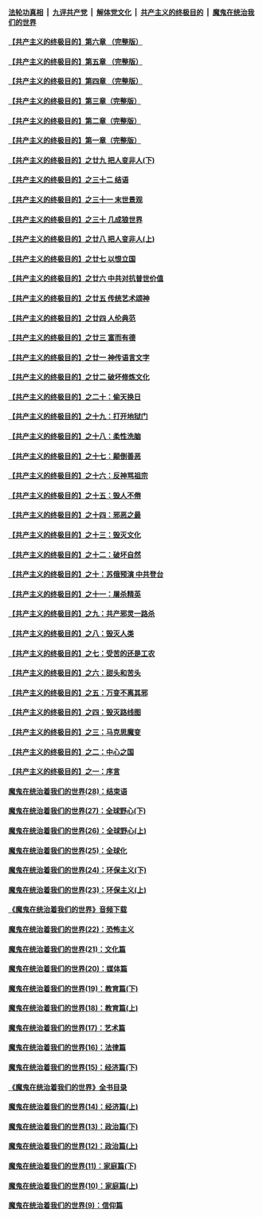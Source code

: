 ####  [法轮功真相](../../../../basic/blob/master/README.md?t=09221739) &nbsp;|&nbsp; [九评共产党](../../../../9ping.md/blob/master/README.md?t=09221739) &nbsp;|&nbsp; [解体党文化](../../../../jtdwh.md/blob/master/README.md?t=09221739)  &nbsp;|&nbsp; [共产主义的终极目的](../../../../gczydzjmd.md/blob/master/README.md?t=09221739) &nbsp;|&nbsp; [魔鬼在统治我们的世界](../../../../mgztzwmdsj.md/blob/master/README.md?t=09221739) 

#### [【共产主义的终极目的】第六章 （完整版）](../pages/nsc422/n11428913.md?t=09221739) 

#### [【共产主义的终极目的】第五章 （完整版）](../pages/nsc422/n11428912.md?t=09221739) 

#### [【共产主义的终极目的】第四章 （完整版）](../pages/nsc422/n11428907.md?t=09221739) 

#### [【共产主义的终极目的】第三章（完整版）](../pages/nsc422/n11428848.md?t=09221739) 

#### [【共产主义的终极目的】第二章（完整版）](../pages/nsc422/n11428831.md?t=09221739) 

#### [【共产主义的终极目的】第一章（完整版）](../pages/nsc422/n11417651.md?t=09221739) 

#### [【共产主义的终极目的】之廿九 把人变非人(下)](../pages/nsc422/n11344140.md?t=09221739) 

#### [【共产主义的终极目的】之三十二 结语](../pages/nsc422/n11360535.md?t=09221739) 

#### [【共产主义的终极目的】之三十一 末世景观](../pages/nsc422/n11351129.md?t=09221739) 

#### [【共产主义的终极目的】之三十 几成狼世界](../pages/nsc422/n11348280.md?t=09221739) 

#### [【共产主义的终极目的】之廿八 把人变非人(上)](../pages/nsc422/n11340492.md?t=09221739) 

#### [【共产主义的终极目的】之廿七 以恨立国](../pages/nsc422/n11336944.md?t=09221739) 

#### [【共产主义的终极目的】之廿六 中共对抗普世价值](../pages/nsc422/n11324785.md?t=09221739) 

#### [【共产主义的终极目的】之廿五 传统艺术颂神](../pages/nsc422/n11296396.md?t=09221739) 

#### [【共产主义的终极目的】之廿四 人伦典范](../pages/nsc422/n11296397.md?t=09221739) 

#### [【共产主义的终极目的】之廿三 富而有德](../pages/nsc422/n11283598.md?t=09221739) 

#### [【共产主义的终极目的】之廿一 神传语言文字](../pages/nsc422/n11263265.md?t=09221739) 

#### [【共产主义的终极目的】之廿二 破坏修炼文化](../pages/nsc422/n11245728.md?t=09221739) 

#### [【共产主义的终极目的】之二十：偷天换日](../pages/nsc422/n11238846.md?t=09221739) 

#### [【共产主义的终极目的】之十九：打开地狱门](../pages/nsc422/n11206376.md?t=09221739) 

#### [【共产主义的终极目的】之十八：柔性洗脑](../pages/nsc422/n11199994.md?t=09221739) 

#### [【共产主义的终极目的】之十七：颠倒善恶](../pages/nsc422/n11179782.md?t=09221739) 

#### [【共产主义的终极目的】之十六：反神骂祖宗](../pages/nsc422/n11166798.md?t=09221739) 

#### [【共产主义的终极目的】之十五：毁人不倦](../pages/nsc422/n11166792.md?t=09221739) 

#### [【共产主义的终极目的】之十四：邪恶之最](../pages/nsc422/n11150249.md?t=09221739) 

#### [【共产主义的终极目的】之十三：毁灭文化](../pages/nsc422/n11135227.md?t=09221739) 

#### [【共产主义的终极目的】之十二：破坏自然](../pages/nsc422/n11135214.md?t=09221739) 

#### [【共产主义的终极目的】之十：苏俄预演 中共登台](../pages/nsc422/n11118424.md?t=09221739) 

#### [【共产主义的终极目的】之十一：屠杀精英](../pages/nsc422/n11118442.md?t=09221739) 

#### [【共产主义的终极目的】之九：共产邪灵一路杀](../pages/nsc422/n11114139.md?t=09221739) 

#### [【共产主义的终极目的】之八：毁灭人类](../pages/nsc422/n11108503.md?t=09221739) 

#### [【共产主义的终极目的】之七：受苦的还是工农](../pages/nsc422/n11101809.md?t=09221739) 

#### [【共产主义的终极目的】之六：甜头和苦头](../pages/nsc422/n11096971.md?t=09221739) 

#### [【共产主义的终极目的】之五：万变不离其邪](../pages/nsc422/n11091285.md?t=09221739) 

#### [【共产主义的终极目的】之四：毁灭路线图](../pages/nsc422/n11086284.md?t=09221739) 

#### [【共产主义的终极目的】之三：马克思魔变](../pages/nsc422/n11061941.md?t=09221739) 

#### [【共产主义的终极目的】之二：中心之国](../pages/nsc422/n11047728.md?t=09221739) 

#### [【共产主义的终极目的】之一：序言](../pages/nsc422/n11086077.md?t=09221739) 

#### [魔鬼在统治着我们的世界(28)：结束语](../pages/nsc422/n10936246.md?t=09221739) 

#### [魔鬼在统治着我们的世界(27)：全球野心(下)](../pages/nsc422/n10928319.md?t=09221739) 

#### [魔鬼在统治着我们的世界(26)：全球野心(上)](../pages/nsc422/n10900318.md?t=09221739) 

#### [魔鬼在统治着我们的世界(25)：全球化](../pages/nsc422/n10788205.md?t=09221739) 

#### [魔鬼在统治着我们的世界(24)：环保主义(下)](../pages/nsc422/n10695307.md?t=09221739) 

#### [魔鬼在统治着我们的世界(23)：环保主义(上)](../pages/nsc422/n10688613.md?t=09221739) 

#### [《魔鬼在统治着我们的世界》音频下载](../pages/nsc422/n10635553.md?t=09221739) 

#### [魔鬼在统治着我们的世界(22)：恐怖主义](../pages/nsc422/n10614727.md?t=09221739) 

#### [魔鬼在统治着我们的世界(21)：文化篇](../pages/nsc422/n10597706.md?t=09221739) 

#### [魔鬼在统治着我们的世界(20)：媒体篇](../pages/nsc422/n10586579.md?t=09221739) 

#### [魔鬼在统治着我们的世界(19)：教育篇(下)](../pages/nsc422/n10564808.md?t=09221739) 

#### [魔鬼在统治着我们的世界(18)：教育篇(上)](../pages/nsc422/n10526970.md?t=09221739) 

#### [魔鬼在统治着我们的世界(17)：艺术篇](../pages/nsc422/n10499093.md?t=09221739) 

#### [魔鬼在统治着我们的世界(16)：法律篇](../pages/nsc422/n10485969.md?t=09221739) 

#### [魔鬼在统治着我们的世界(15)：经济篇(下)](../pages/nsc422/n10469975.md?t=09221739) 

#### [《魔鬼在统治着我们的世界》全书目录](../pages/nsc422/n10464261.md?t=09221739) 

#### [魔鬼在统治着我们的世界(14)：经济篇(上)](../pages/nsc422/n10457370.md?t=09221739) 

#### [魔鬼在统治着我们的世界(13)：政治篇(下)](../pages/nsc422/n10448270.md?t=09221739) 

#### [魔鬼在统治着我们的世界(12)：政治篇(上)](../pages/nsc422/n10444576.md?t=09221739) 

#### [魔鬼在统治着我们的世界(11)：家庭篇(下)](../pages/nsc422/n10440961.md?t=09221739) 

#### [魔鬼在统治着我们的世界(10)：家庭篇(上)](../pages/nsc422/n10435448.md?t=09221739) 

#### [魔鬼在统治着我们的世界(9)：信仰篇](../pages/nsc422/n10432159.md?t=09221739) 

